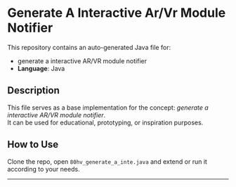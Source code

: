 # Generate A Interactive Ar/Vr Module Notifier

This repository contains an auto-generated Java file for:

- generate a interactive AR/VR module notifier
- **Language**: Java

## Description

This file serves as a base implementation for the concept: *generate a interactive AR/VR module notifier*.  
It can be used for educational, prototyping, or inspiration purposes.

## How to Use

Clone the repo, open `80hv_generate_a_inte.java` and extend or run it according to your needs.

---


